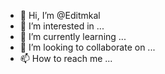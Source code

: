- 👋 Hi, I’m @Editmkal
- 👀 I’m interested in ...
- 🌱 I’m currently learning ...
- 💞️ I’m looking to collaborate on ...
- 📫 How to reach me ...

<!---
Editmkal/Editmkal is a ✨ special ✨ repository because its `README.md` (this file) appears on your GitHub profile.
You can click the Preview link to take a look at your changes.
--->
